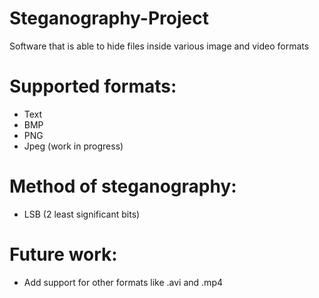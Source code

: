 # Steganography-Project
Software that is able to hide files inside various image and video formats

# Supported formats:
* Text
* BMP
* PNG
* Jpeg (work in progress)

# Method of steganography:
* LSB (2 least significant bits)

# Future work:
* Add support for other formats like .avi and .mp4
